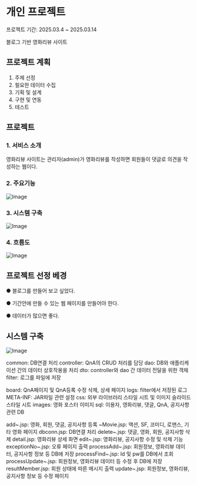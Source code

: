 # 개인 프로젝트
프로젝트 기간: 2025.03.4 ~ 2025.03.14

블로그 기반 영화리뷰 사이트

## 프로젝트 계획
1. 주제 선정
2. 필요한 데이터 수집
3. 기획 및 설계
4. 구현 및 연동
5. 테스트

## 프로젝트
### 1. 서비스 소개
영화리뷰 사이트는 관리자(admin)가 영화리뷰를 작성하면 회원들이 댓글로 의견을 작성하는 웹이다.

### 2. 주요기능
![Image](https://github.com/user-attachments/assets/ba080e8d-f215-48cd-a933-9455fc004618)
### 3. 시스템 구축
![Image](https://github.com/user-attachments/assets/1960558c-6c08-41ff-8bb5-85d00a080e04)
### 4. 흐름도
![Image](https://github.com/user-attachments/assets/23de84e6-a35f-4aa8-9578-036ccb170d52)

## 프로젝트 선정 베경
● 블로그를 만들어 보고 싶었다.

● 기간안에 만들 수 있는 웹 페이지를 만들어야 한다.

● 데이터가 많으면 좋다.

## 시스템 구축
![Image](https://github.com/user-attachments/assets/9cbe67bb-8f24-40dc-8d38-ec5dfdcd0622)

common: DB연결 처리
controller: QnA의 CRUD 처리를 담당
dao: DB와 애플리케이션 간의 데이터 상호작용을 처리
dto: controller와 dao 간 데이터 전달을 위한 객체
filter: 로그를 파일에 저장

board: QnA페이지 및 QnA등록 수정 삭제, 상세 페이지
logs: filter에서 저장된 로그
META-INF: JAR파일 관련 설정
css: 외부 라이브러리 스타일 시트 및 이미지 슬라이드 스타일 시트
images: 영화 포스터 이미지
sql: 이용자, 영화리뷰, 댓글, QnA, 공지사항 관련 DB

add~.jsp: 영화, 회원, 댓글, 공지사항 등록
~Movie.jsp: 액션, SF, 코미디, 로맨스, 기타 영화 페이지
dbconn.jsp: DB연결 처리
delete~.jsp: 댓글, 영화, 회원, 공지사항 삭제
detail.jsp: 영화리뷰 상세 화면
edit~.jsp: 영화리뷰, 공지사항 수정 및 삭제 기능
exceptionNo~.jsp: 오류 페이지 출력
processAdd~.jsp: 회원정보, 영화리뷰 데이터, 공지사항 정보 등 DB에 저장
processFind~.jsp: Id 및 pw를 DB에서 조회
processUpdate~.jsp: 회원정보, 영화리뷰 데이터 등 수정 후 DB에 저장
resultMember.jsp: 회원 상태에 따른 메시지 출력
update~.jsp: 회원정보, 영화리뷰, 공지사항 정보 등 수정 페이지
